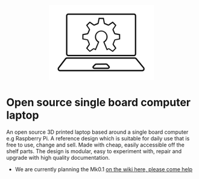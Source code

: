 <p align="center">
  <img height="200" src="Open Source Single Board Computer Laptop.svg">
</p>

# Open source single board computer laptop
An open source 3D printed laptop based around a single board computer e.g Raspberry Pi. A reference design which is suitable for daily use that is free to use, change and sell. Made with cheap, easily accessible off the shelf parts. The design is modular, easy to experiment with, repair and upgrade with high quality documentation.

* We are currently planning the Mk0.1 [on the wiki here, please come help](https://github.com/mrjohnc/Open-source-single-board-computer-laptop/wiki)

